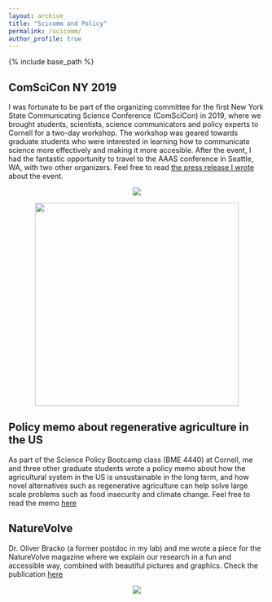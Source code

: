 ```yaml
---
layout: archive
title: "Scicomm and Policy"
permalink: /scicomm/
author_profile: true
---
```


{% include base_path %}


ComSciCon NY 2019 
-----

I was fortunate to be part of the organizing committee for the first New York State Communicating Science Conference (ComSciCon) in 2019, where we brought students, scientists, science communicators and policy experts to Cornell for a two-day workshop. The workshop was geared towards graduate students who were interested in learning how to communicate science more effectively and making it more accesible. After the event, I had the fantastic opportunity to travel to the AAAS conference in Seattle, WA, with two other organizers. Feel free to read [the press release I wrote](https://www.engineering.cornell.edu/news/comscicon-cornell-grows-6th-year) about the event.

<p align="center">
<img src="https://nancyruizu.github.io/files/ComSciCon.JPG"> 
</p>
<p align="center">
<img src="https://nancyruizu.github.io/files/AAAS.jpg" width="400px" height="400px"> 
</p>


Policy memo about regenerative agriculture in the US
-----

As part of the Science Policy Bootcamp class (BME 4440) at Cornell, me and three other graduate students wrote a policy memo about how the agricultural system in the US is unsustainable in the long term, and how novel alternatives such as regenerative agriculture can help solve large scale problems such as food insecurity and climate change. Feel free to read the memo [here](https://www.sciencepolicyjournal.org/uploads/5/4/3/4/5434385/koman_etal_jspg_19-1.pdf)


NatureVolve
-----
Dr. Oliver Bracko (a former postdoc in my lab) and me wrote a piece for the NatureVolve magazine where we explain our research in a fun and accessible way, combined with beautiful pictures and graphics. Check the publication [here](https://www.pressreader.com/uk/nature-volve/20210201)

<p align="center">
<img src="https://nancyruizu.github.io/files/NatureVolve.jpeg"> 
</p>

